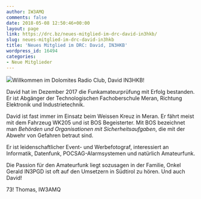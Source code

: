```yaml
---
author: IW3AMQ
comments: false
date: 2018-05-08 12:50:46+00:00
layout: page
link: https://drc.bz/neues-mitglied-im-drc-david-in3hkb/
slug: neues-mitglied-im-drc-david-in3hkb
title: 'Neues Mitglied im DRC: David, IN3HKB'
wordpress_id: 16494
categories:
- Neue Mitglieder
---
```


![](https://drc.bz/wp-content/uploads/2018/05/IN3HKB.jpg)Willkommen im Dolomites Radio Club, David IN3HKB!







David hat im Dezember 2017 die Funkamateurprüfung mit Erfolg bestanden. Er ist Abgänger der Technologischen Fachoberschule Meran, Richtung Elektronik und Industrietechnik.







David ist fast immer im Einsatz beim Weissen Kreuz in Meran. Er fährt meist mit dem Fahrzeug WK205 und ist BOS Begeisterter. Mit BOS bezeichnet man _Behörden und Organisationen mit Sicherheitsaufgaben_, die mit der Abwehr von Gefahren betraut sind.







Er ist leidenschaftlicher Event- und Werbefotograf, interessiert an Informatik, Datenfunk, POCSAG-Alarmsystemen und natürlich Amateurfunk.







Die Passion für den Amateurfunk liegt sozusagen in der Familie, Onkel Gerald IN3PGD ist oft auf den Umsetzern in Südtirol zu hören. Und auch David!







73! Thomas, IW3AMQ






